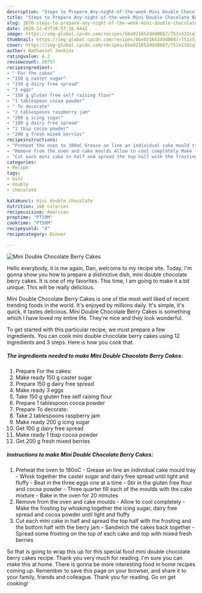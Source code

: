 ```yaml
---
description: "Steps to Prepare Any-night-of-the-week Mini Double Chocolate Berry Cakes"
title: "Steps to Prepare Any-night-of-the-week Mini Double Chocolate Berry Cakes"
slug: 1070-steps-to-prepare-any-night-of-the-week-mini-double-chocolate-berry-cakes
date: 2020-12-07T16:57:16.644Z
image: https://img-global.cpcdn.com/recipes/bbe821652ddd8687/751x532cq70/mini-double-chocolate-berry-cakes-recipe-main-photo.jpg
thumbnail: https://img-global.cpcdn.com/recipes/bbe821652ddd8687/751x532cq70/mini-double-chocolate-berry-cakes-recipe-main-photo.jpg
cover: https://img-global.cpcdn.com/recipes/bbe821652ddd8687/751x532cq70/mini-double-chocolate-berry-cakes-recipe-main-photo.jpg
author: Nathaniel Jenkins
ratingvalue: 4.2
reviewcount: 20757
recipeingredient:
- " For the cakes"
- "150 g caster sugar"
- "150 g dairy free spread"
- "3 eggs"
- "150 g gluten free self raising flour"
- "1 tablespoon cocoa powder"
- " To decorate"
- "2 tablespoons raspberry jam"
- "200 g icing sugar"
- "100 g dairy free spread"
- "1 tbsp cocoa powder"
- "200 g fresh mixed berries"
recipeinstructions:
- "Preheat the oven to 180oC Grease an line an individual cake mould tray Whisk together the caster sugar and dairy free spread until light and fluffy Beat in the three eggs one at a time Stir in the gluten free flour and cocoa powder Three quarter fill each of the moulds with the cake mixture Bake in the oven for 20 minutes"
- "Remove from the oven and cake moulds Allow to cool completely Make the frosting by whisking together the icing sugar, dairy free spread and cocoa powder until light and fluffy"
- "Cut each mini cake in half and spread the top half with the frosting and the bottom half with the berry jam Sandwich the cakes back together Spread some frosting on the top of each cake and top with mixed fresh berries"
categories:
- Recipe
tags:
- mini
- double
- chocolate

katakunci: mini double chocolate 
nutrition: 166 calories
recipecuisine: American
preptime: "PT19M"
cooktime: "PT58M"
recipeyield: "4"
recipecategory: Dinner

---
```



![Mini Double Chocolate Berry Cakes](https://img-global.cpcdn.com/recipes/bbe821652ddd8687/751x532cq70/mini-double-chocolate-berry-cakes-recipe-main-photo.jpg)

Hello everybody, it is me again, Dan, welcome to my recipe site. Today, I'm gonna show you how to prepare a distinctive dish, mini double chocolate berry cakes. It is one of my favorites. This time, I am going to make it a bit unique. This will be really delicious.



Mini Double Chocolate Berry Cakes is one of the most well liked of recent trending foods in the world. It's enjoyed by millions daily. It's simple, it's quick, it tastes delicious. Mini Double Chocolate Berry Cakes is something which I have loved my entire life. They're nice and they look wonderful.


To get started with this particular recipe, we must prepare a few ingredients. You can cook mini double chocolate berry cakes using 12 ingredients and 3 steps. Here is how you cook that.

<!--inarticleads1-->

##### The ingredients needed to make Mini Double Chocolate Berry Cakes:

1. Prepare  For the cakes:
1. Make ready 150 g caster sugar
1. Prepare 150 g dairy free spread
1. Make ready 3 eggs
1. Take 150 g gluten free self raising flour
1. Prepare 1 tablespoon cocoa powder
1. Prepare  To decorate:
1. Take 2 tablespoons raspberry jam
1. Make ready 200 g icing sugar
1. Get 100 g dairy free spread
1. Make ready 1 tbsp cocoa powder
1. Get 200 g fresh mixed berries




<!--inarticleads2-->

##### Instructions to make Mini Double Chocolate Berry Cakes:

1. Preheat the oven to 180oC - Grease an line an individual cake mould tray - Whisk together the caster sugar and dairy free spread until light and fluffy - Beat in the three eggs one at a time - Stir in the gluten free flour and cocoa powder - Three quarter fill each of the moulds with the cake mixture - Bake in the oven for 20 minutes
1. Remove from the oven and cake moulds - Allow to cool completely - Make the frosting by whisking together the icing sugar, dairy free spread and cocoa powder until light and fluffy
1. Cut each mini cake in half and spread the top half with the frosting and the bottom half with the berry jam - Sandwich the cakes back together - Spread some frosting on the top of each cake and top with mixed fresh berries




So that is going to wrap this up for this special food mini double chocolate berry cakes recipe. Thank you very much for reading. I'm sure you can make this at home. There is gonna be more interesting food in home recipes coming up. Remember to save this page on your browser, and share it to your family, friends and colleague. Thank you for reading. Go on get cooking!

